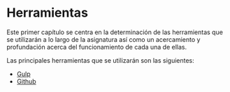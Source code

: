 # Herramientas

Este primer capítulo se centra en la determinación de las herramientas que se utilizarán a lo largo de la asignatura así como un acercamiento y profundación acerca del funcionamiento de cada una de ellas.

Las principales herramientas que se utilizarán son las siguientes:

* [Gulp](gulp.md)
* [Github](github.md)